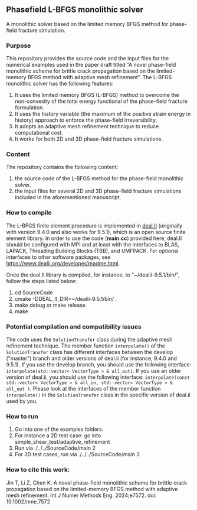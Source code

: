 ## Phasefield L-BFGS monolithic solver
A monolithic solver based on the limited memory BFGS method for phase-field fracture simulation.

### Purpose 
This repository provides the source code and the input files for the numerical examples used in the paper draft titled “A novel phase-field monolithic scheme for brittle crack propagation based on the limited-memory BFGS method with adaptive mesh refinement”. The L-BFGS monolithic solver has the following features:
1. It uses the limited memory BFGS (L-BFGS) method to overcome the non-convexity of the total energy functional of the phase-field fracture formulation.
2. It uses the history variable (the maximum of the positive strain energy in history) approach to enforce the phase-field irreversibility.
3. It adopts an adaptive mesh refinement technique to reduce computational cost.
4. It works for both 2D and 3D phase-field fracture simulations.

### Content
The repository contains the following content:
1. the source code of the L-BFGS method for the phase-field monolithic solver.
2. the input files for several 2D and 3D phase-field fracture simulations included in the aforementioned manuscript.

### How to compile
The L-BFGS finite element procedure is implemented in [deal.II](https://www.dealii.org/) (originally with version 9.4.0 and also works for 9.5.1), which is an open source finite element library. In order to use the code (**main.cc**) provided here, deal.II should be configured with MPI and at least with the interfaces to BLAS, LAPACK, Threading Building Blocks (TBB), and UMFPACK. For optional interfaces to other software packages, see https://www.dealii.org/developer/readme.html.

Once the deal.II library is compiled, for instance, to "~/dealii-9.5.1/bin/", follow the steps listed below:
1. cd SourceCode
2. cmake -DDEAL_II_DIR=~/dealii-9.5.1/bin/  .
3. make debug or make release
4. make

### Potential compilation and compatibility issues
The code uses the `SolutionTransfer` class during the adaptive mesh refinement technique. The member function `interpolate()` of the `SolutionTransfer` class has different interfaces between the develop ("master") branch and older versions of deal.ii (for instance, 9.4.0 and 9.5.1). If you use the develop branch, you should use the following interface: `interpolate(std::vector< VectorType > & all_out)`. If you use an older version of deal.ii, you should use the following interface: `interpolate(const std::vector< VectorType > & all_in, std::vector< VectorType > & all_out )`. Please look at the interfaces of the member function `interpolate()` in the `SolutionTransfer` class in the specific version of deal.ii used by you.

### How to run
1. Go into one of the examples folders.
2. For instance a 2D test case: go into simple_shear_test/adaptive_refinement
3. Run via ./../../SourceCode/main 2
4. For 3D test cases, run via ./../../SourceCode/main 3

### How to cite this work:
Jin T, Li Z, Chen K. A novel phase-field monolithic scheme for brittle crack propagation based on the limited-memory BFGS method with adaptive mesh refinement. Int J Numer Methods Eng. 2024;e7572. doi: 10.1002/nme.7572

